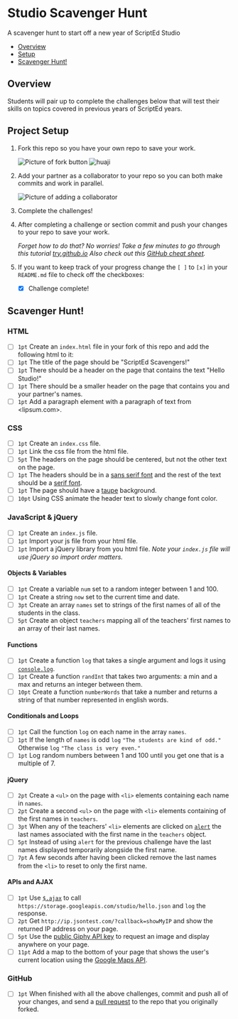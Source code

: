 # Studio Scavenger Hunt
A scavenger hunt to start off a new year of ScriptEd Studio

- [Overview](#overview)
- [Setup](#project-setup)
- [Scavenger Hunt!](#scavenger-hunt)

## Overview
Students will pair up to complete the challenges below that will test their
skills on topics covered in previous years of ScriptEd years.

## Project Setup

1. Fork this repo so you have your own repo to save your work.

   ![Picture of fork button](img/fork.png)
   ![huaji](https://vignette1.wikia.nocookie.net/fliplinestudios/images/5/54/Huaji.jpg/revision/latest?cb=20160414121241)
1. Add your partner as a collaborator to your repo so you can both make commits
   and work in parallel.

   ![Picture of adding a collaborator](img/collab.png)

1. Complete the challenges!
1. After completing a challenge or section commit and push your changes to your
   repo to save your work.

   _Forget how to do that? No worries! Take a few minutes to go through this
   tutorial [try.github.io] Also check out this [GitHub cheat sheet]._

1. If you want to keep track of your progress change the `[ ]` to `[x]` in your
   `README.md` file to check off the checkboxes:
   - [x] Challenge complete!

## Scavenger Hunt!

### HTML

- [ ] `1pt` Create an `index.html` file in your fork of this repo and add the
  following html to it:
- [ ] `1pt` The title of the page should be "ScriptEd Scavengers!"
- [ ] `1pt` There should be a header on the page that contains the text "Hello
  Studio!"
- [ ] `1pt` There should be a smaller header on the page that contains you and your
  partner's names.
- [ ] `1pt` Add a paragraph element with a paragraph of text from <lipsum.com>.

### CSS

- [ ] `1pt` Create an `index.css` file.
- [ ] `1pt` Link the css file from the html file.
- [ ] `5pt` The headers on the page should be centered, but not the other text on the
  page.
- [ ] `1pt` The headers should be in a [sans serif font] and the rest of the text
  should be a [serif font].
- [ ] `1pt` The page should have a [taupe] background.
- [ ] `10pt` Using CSS animate the header text to slowly change font color.

### JavaScript & jQuery

- [ ] `1pt` Create an `index.js` file.
- [ ] `1pt` Import your js file from your html file.
- [ ] `1pt` Import a jQuery library from you html file. _Note your `index.js` file
  will use jQuery so import order matters._

#### Objects & Variables

- [ ] `1pt` Create a variable `num` set to a random integer between 1 and 100.
- [ ] `1pt` Create a string `now` set to the current time and date.
- [ ] `3pt` Create an array `names` set to strings of the first names of all of
  the students in the class.
- [ ] `5pt` Create an object `teachers` mapping all of the teachers' first names
  to an array of their last names.

#### Functions

- [ ] `1pt` Create a function `log` that takes a single argument and logs it
  using [`console.log`].
- [ ] `1pt` Create a function `randInt` that takes two arguments: a min and a
  max and returns an integer between them.
- [ ] `10pt` Create a function `numberWords` that take a number and returns a
  string of that number represented in english words.

#### Conditionals and Loops

- [ ] `1pt` Call the function `log` on each name in the array `names`.
- [ ] `1pt` If the length of `names` is odd `log` `"The students are kind of
  odd."` Otherwise `log` `"The class is very even."`
- [ ] `1pt` Log random numbers between 1 and 100 until you get one that is a
  multiple of 7.

#### jQuery

- [ ] `2pt` Create a `<ul>` on the page with `<li>` elements containing each
  name in `names`.
- [ ] `2pt` Create a second `<ul>` on the page with `<li>` elements containing
  of the first names in `teachers`.
- [ ] `3pt` When any of the teachers' `<li>` elements are clicked on [`alert`]
  the last names associated with the first name in the `teachers` object.
- [ ] `5pt` Instead of using `alert` for the previous challenge have the last
  names displayed temporarily alongside the first name.
- [ ] `7pt` A few seconds after having been clicked remove the last names from
  the `<li>` to reset to only the first name.

#### APIs and AJAX

- [ ] `1pt` Use [`$.ajax`] to call
  `https://storage.googleapis.com/studio/hello.json` and `log` the response.
- [ ] `2pt` Get `http://ip.jsontest.com/?callback=showMyIP` and show the
  returned IP address on your page.
- [ ] `5pt` Use the [public Giphy API key] to request an image and display
  anywhere on your page.
- [ ] `11pt` Add a map to the bottom of your page that shows the user's current
  location using the [Google Maps API].

### GitHub

- [ ] `1pt` When finished with all the above challenges, commit and push all of
  your changes, and send a [pull request] to the repo that you originally
  forked.



[try.github.io]: https://try.github.io
[GitHub cheat sheet]: https://education.github.com/git-cheat-sheet-education.pdf
[sans serif font]: https://en.wikipedia.org/wiki/sans-serif
[serif font]: https://en.wikipedia.org/wiki/serif
[taupe]: https://en.wikipedia.org/wiki/taupe
[pull request]: https://help.github.com/articles/creating-a-pull-request/
[`console.log`]: https://developer.mozilla.org/en-US/docs/Web/API/Console/log
[`alert`]: https://developer.mozilla.org/en-US/docs/Web/API/Window/alert
[`$.ajax`]: http://api.jquery.com/jquery.ajax/
[public Giphy API key]: https://giphy.api-docs.io/1.0/welcome
[Google Maps API]: https://developers.google.com/maps/documentation/javascript/geolocation
